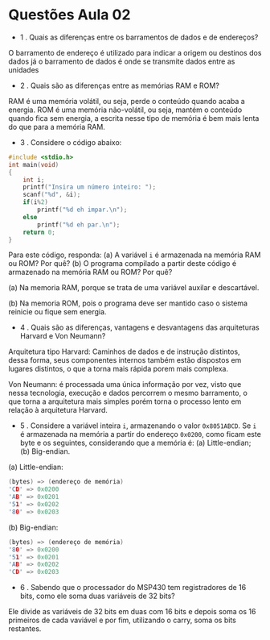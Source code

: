 # Questões Aula 02
- 1 . Quais as diferenças entre os barramentos de dados e de endereços?

O barramento de endereço é utilizado para indicar a origem ou destinos dos dados já o barramento de dados é onde se transmite dados entre as unidades

- 2 . Quais são as diferenças entre as memórias RAM e ROM?

RAM é uma memória volátil, ou seja, perde o conteúdo quando acaba a energia.
ROM é uma memória não-volátil, ou seja, mantém o conteúdo quando fica sem energia, a escrita nesse tipo de memória é bem mais lenta do que para a memória RAM.

- 3 . Considere o código abaixo:

```C
#include <stdio.h>
int main(void)
{
	int i;
	printf("Insira um número inteiro: ");
	scanf("%d", &i);
	if(i%2)
		printf("%d eh impar.\n");
	else
		printf("%d eh par.\n");
	return 0;
}
```

Para este código, responda: (a) A variável `i` é armazenada na memória RAM ou ROM? Por quê? (b) O programa compilado a partir deste código é armazenado na memória RAM ou ROM? Por quê?

(a) Na memoria RAM, porque se trata de uma variável auxilar e descartável.

(b) Na memoria ROM, pois o programa deve ser mantido caso o sistema reinicie ou fique sem energia.

- 4 . Quais são as diferenças, vantagens e desvantagens das arquiteturas Harvard e Von Neumann?

Arquitetura tipo Harvard: Caminhos de dados e de instrução distintos, dessa forma, seus componentes internos também estão dispostos em lugares distintos, o que a torna mais rápida porem mais complexa.

Von Neumann: é processada uma única informação por vez, visto que nessa tecnologia, execução e dados percorrem o mesmo barramento, o que torna a arquitetura mais simples porém torna o processo lento em relação à arquitetura Harvard.

- 5 . Considere a variável inteira `i`, armazenando o valor `0x8051ABCD`. Se `i` é armazenada na memória a partir do endereço `0x0200`, como ficam este byte e os seguintes, considerando que a memória é: (a) Little-endian; (b) Big-endian.

(a)  Little-endian:
```C
(bytes) => (endereço de memória)
'CD' => 0x0200
'AB' => 0x0201
'51' => 0x0202
'80' => 0x0203
```
(b)  Big-endian:
```C
(bytes) => (endereço de memória)
'80' => 0x0200
'51' => 0x0201
'AB' => 0x0202
'CD' => 0x0203
```
- 6 . Sabendo que o processador do MSP430 tem registradores de 16 bits, como ele soma duas variáveis de 32 bits?

Ele divide as variáveis de 32 bits em duas com 16 bits e depois soma os 16 primeiros de cada vaviável e por fim, utilizando o carry, soma os bits restantes.
